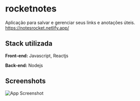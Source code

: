 # rocketnotes
 
 Aplicação para salvar e gerenciar seus links e anotações úteis.
https://notesrocket.netlify.app/


## Stack utilizada

**Front-end:** Javascript, Reactjs

**Back-end:** Nodejs


## Screenshots

![App Screenshot](https://github.com/marciosouzaa/rocketnotes/blob/main/src/assets/prt10.png?raw=true)
